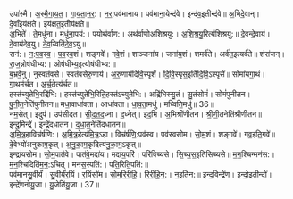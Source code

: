 

  
उपा॑स्मै। अ॒स्मै॒गा॒य॒त॒। गा॒य॒ता॒न॒र॒:। न॒र॒:पव॑मानाय। पव॑माना॒येन्द॑वे। इन्द॑व॒इतीन्द॑वे॥ अ॒भिदे॒वान्। दे॒वाँइय॑क्षते। इय॑क्षत॒इतीय॑क्षते॥  
अ॒भिते॑। ते॒मधु॑ना। मधु॑ना॒पय॑:। पयोथ॑र्वाण:। अथ॑र्वाणोअशिश्रयु:। अ॒शि॒श्र॒यु॒रित्य॑शिश्रयु:॥ दे॒वन्दे॒वाय॑। दे॒वाय॑देव॒यु। दे॒व॒य्विति॑दे॒व॒ऽयु॥  
सन॑:। न॒:प॒व॒स्व॒। प॒व॒स्व॒शं। शङ्गवे॑। गवे॒शं। शाञ्जना॑य। जना॑य॒शं। शमर्व॑ते। अर्व॑त॒इत्यर्व॑ते॥ शंरा॑जन्। रा॒ज॒न्नोष॑धीभ्य:। ओष॑धीभ्य॒इत्योष॑धीभ्य:॥  
ब॒भ्रवे॒नु। नुस्वत॑वसे। स्वत॑वसेरु॒णाय॑। अ॒रु॒णाय॑दिवि॒स्पृशे॑। दि॒वि॒स्पृस॒इति॑दि॒वि॒ऽस्पृसे॑॥ सोमा॑यगा॒थं। गा॒थम॑र्चत। अ॒र्च॒तेत्य॑र्चत॥  
हस्त॑च्युतेभि॒रद्रि॑भि:। हस्त॑च्युतेभि॒रिति॒हस्त॑ऽच्युतेभि:। अद्रि॑भिस्सु॒तं। सु॒तंसोमं॑। सोमं॑पुनीतन। पु॒नी॒त॒नेति॑पुनीतन॥ मधा॒वाधा॑वता। आधा॑वता। धा॒व॒ता॒मधु॑। मध्विति॒मधु॑॥ 36॥  
नम॒सेत्। इदुप॑। उप॑सीदत। सी॒द॒त॒द॒ध्ना। द॒ध्नेत्। इद॒भि। अ॒भिश्री॑णीतन। श्री॒णी॒तनेति॑श्रीणीतन॥ इन्दु॒मिन्द्रे॑। इन्द्रे॑दधातन। द॒धा॒त॒नेति॑दधातन॥  
अ॒मि॒त्र॒हाविच॑र्षणि:। अ॒मि॒त्र॒हेत्य॑मि॒त्र॒ऽहा। विच॑र्षणि॒:पव॑स्व। पव॑स्वसोम। सो॒म॒शं। शङ्गवे॑। गव॒इति॒गवे॑॥ दे॒वेभ्यो॑अनुकाम॒कृत्। अ॒नु॒का॒म॒कृदित्य॑नु॒का॒म॒ऽकृत्॥  
इन्द्रा॑यसोम। सो॒म॒पात॑वे। पात॑वे॒मदा॑य। मदा॑य॒परि॑। परि॑षिच्यसे। सि॒च्य॒स॒इति॑सिच्यसे॥ म॒न॒श्चिन्मन॑स:। म॒न॒श्चिदिति॑म॒न॒:ऽचित्। मन॑स॒स्पति॑:। पति॒रिति॒पति॑:॥  
पव॑मानसु॒वीर्यं॑। सु॒वीर्यं॑र॒यिं। र॒यिंसो॑म। सो॒म॒रि॒री॒हि॒। रि॒री॒हि॒न॒:। न॒इति॑न:॥ इन्द॒विन्द्रे॑ण। इन्दो॒इतीन्दो॑। इन्द्रे॑णनोयु॒जा। यु॒जेति॑यु॒जा॥ 37॥  

